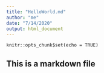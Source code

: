 ```yaml
---
title: "HelloWorld.md"
author: "me"
date: "7/14/2020"
output: html_document
---
```


```{r setup, include=FALSE}
knitr::opts_chunk$set(echo = TRUE)
```

## This is a markdown file
